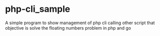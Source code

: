 # php-cli_sample
A simple program to show management of php cli calling other script that objective is solve the floating numbers problem in php and go

